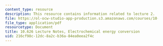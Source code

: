 ```yaml
---
content_type: resource
description: This resource contains information related to lecture 2.
file: https://ol-ocw-studio-app-production.s3.amazonaws.com/courses/10-626-electrochemical-energy-systems-spring-2014/216cf98c12dc8a2cb36a84ea0eea2f4c_MIT10_626S14_S11lec02.pdf
file_type: application/pdf
resourcetype: Document
title: 10.626 Lecture Notes, Electrochemical energy conversion
uid: 216cf98c-12dc-8a2c-b36a-84ea0eea2f4c
---
```

